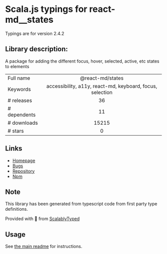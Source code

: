 
# Scala.js typings for react-md__states

Typings are for version 2.4.2

## Library description:
A package for adding the different focus, hover, selected, active, etc states to elements

|                    |                 |
| ------------------ | :-------------: |
| Full name          | @react-md/states |
| Keywords           | accessibility, a11y, react-md, keyboard, focus, selection |
| # releases         | 36 |
| # dependents       | 11 |
| # downloads        | 15215 |
| # stars            | 0 |

## Links
- [Homepage](https://react-md.dev/packages/states/demos)
- [Bugs](https://github.com/mlaursen/react-md/issues)
- [Repository](https://github.com/mlaursen/react-md)
- [Npm](https://www.npmjs.com/package/%40react-md%2Fstates)
    


## Note
This library has been generated from typescript code from first party type definitions.

Provided with :purple_heart: from [ScalablyTyped](https://github.com/oyvindberg/ScalablyTyped)

## Usage
See [the main readme](../../readme.md) for instructions.


